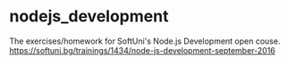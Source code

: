 # nodejs_development
The exercises/homework for SoftUni's Node.js Development open couse. 
https://softuni.bg/trainings/1434/node-js-development-september-2016
